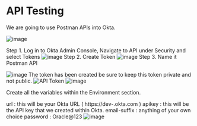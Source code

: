 # API Testing

We are going to use Postman APIs into Okta.

![image](https://github.com/user-attachments/assets/e48a1c52-5bae-4a02-ad15-fd6e89bce0ee)

Step 1. Log in to Okta Admin Console, Navigate to API under Security and select Tokens
![image](https://github.com/user-attachments/assets/1e0876b3-f58f-40d3-a940-ca78f3f37264)
Step 2. Create Token
![image](https://github.com/user-attachments/assets/df424456-1c26-4621-974e-312784fa4169)
Step 3. Name it Postman API

![image](https://github.com/user-attachments/assets/9db684bf-b914-4c4e-ac12-8628628c75bd)
The token has been created be sure to keep this token private and not public.
![API Token](https://github.com/user-attachments/assets/632bb274-362e-448b-9d07-3afa3b2d6f49)
![image](https://github.com/user-attachments/assets/7bbede79-a6ab-49c1-9355-7677f125298a)

Create all the variables within the Environment section. 

url : this will be your Okta URL ( https://dev-<number>.okta.com ) 
apikey : this will be the API key that we created within Okta.
email-suffix : anything of your own choice
password : Oracle@123
![image](https://github.com/user-attachments/assets/db132f08-6260-475a-b132-b53f5b603840)

